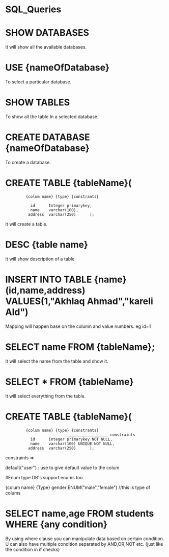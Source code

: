 # SQL_Queries

# SHOW DATABASES

It will show all the available databases.

# USE {nameOfDatabase}

To select a particular database.

# SHOW TABLES

To show all the table.In a selected database.

# CREATE DATABASE {nameOfDatabase}

To create a database.

# CREATE TABLE {tableName}(

             {colum name} {type} {constrants}

               id      Integer primarykey,
               name    varchar(100),
              address  varchar(250)      );

It will create a table.

# DESC {table name}

It will show description of a table

# INSERT INTO TABLE {name} (id,name,address) VALUES(1,"Akhlaq Ahmad","kareli Ald")

Mapping will happen base on the column and value numbers. eg id=1

# SELECT name FROM {tableName};

It will select the name from the table and show it.

# SELECT * FROM {tableName}

It will select everything from the table.

# CREATE TABLE {tableName}(

             {colum name} {type} {constrants}
                               __________________ constraints
               id      Integer primarykey NOT NULL,
               name    varchar(100) UNIQUE NOT NULL,
              address  varchar(250)      );

constraints =>

default("user") : use to give default value to the colum

#Enum type
DB's support enums too.

{colum name} {Type}
gender ENUM("male","female")  //this is type of colums

# SELECT name,age FROM students WHERE {any condition}

By using where clause you can manipulate data based on certain condition. U can also have multiple condition separated
by AND,OR,NOT etc. (just like the condition in if checks)